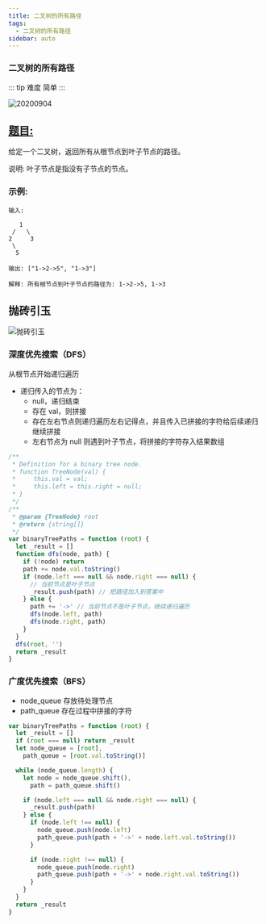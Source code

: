 ```yaml
---
title: 二叉树的所有路径
tags:
  - 二叉树的所有路径
sidebar: auto
---
```


### 二叉树的所有路径

::: tip 难度
简单
:::

![20200904](http://qiniu.gaowenju.com/leecode/banner/20200904.jpg)

## [题目:](https://leetcode-cn.com/problems/binary-tree-paths/)

给定一个二叉树，返回所有从根节点到叶子节点的路径。

说明: 叶子节点是指没有子节点的节点。

### 示例:

```
输入:

   1
 /   \
2     3
 \
  5

输出: ["1->2->5", "1->3"]

解释: 所有根节点到叶子节点的路径为: 1->2->5, 1->3
```

## 抛砖引玉

![抛砖引玉](http://qiniu.gaowenju.com/leecode/20200904.png)

### 深度优先搜索（DFS）

从根节点开始递归遍历

- 递归传入的节点为：
  - null，递归结束
  - 存在 val，则拼接
  - 存在左右节点则递归遍历左右记得点，并且传入已拼接的字符给后续递归继续拼接
  - 左右节点为 null 则遇到叶子节点，将拼接的字符存入结果数组

```javascript
/**
 * Definition for a binary tree node.
 * function TreeNode(val) {
 *     this.val = val;
 *     this.left = this.right = null;
 * }
 */
/**
 * @param {TreeNode} root
 * @return {string[]}
 */
var binaryTreePaths = function (root) {
  let _result = []
  function dfs(node, path) {
    if (!node) return
    path += node.val.toString()
    if (node.left === null && node.right === null) {
      // 当前节点是叶子节点
      _result.push(path) // 把路径加入到答案中
    } else {
      path += '->' // 当前节点不是叶子节点，继续递归遍历
      dfs(node.left, path)
      dfs(node.right, path)
    }
  }
  dfs(root, '')
  return _result
}
```

### 广度优先搜索（BFS）

- node_queue 存放待处理节点
- path_queue 存在过程中拼接的字符

```javascript
var binaryTreePaths = function (root) {
  let _result = []
  if (root === null) return _result
  let node_queue = [root],
    path_queue = [root.val.toString()]

  while (node_queue.length) {
    let node = node_queue.shift(),
      path = path_queue.shift()

    if (node.left === null && node.right === null) {
      _result.push(path)
    } else {
      if (node.left !== null) {
        node_queue.push(node.left)
        path_queue.push(path + '->' + node.left.val.toString())
      }

      if (node.right !== null) {
        node_queue.push(node.right)
        path_queue.push(path + '->' + node.right.val.toString())
      }
    }
  }
  return _result
}
```
